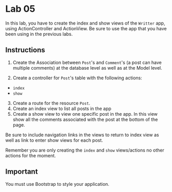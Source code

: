 # Lab 05

In this lab, you have to create the index and show views of the `Writter` app, using ActionController and ActionView.
Be sure to use the app that you have been using in the previous labs.

## Instructions

1. Create the Association between `Post`'s and `Comment`'s (a post can have multiple comments) at the database level as well as at the Model level.

2. Create a controller for `Post`'s table with the following actions:

- `index`
- `show`

3. Create a route for the resource `Post`.
4. Create an index view to list all posts in the app
5. Create a show view to view one specific post in the app. In this view show all the comments associated with the post at the bottom of the page.

Be sure to include navigation links in the views to return to index view as well as link to enter show views for each post.

Remember you are only creating the `index` and `show` views/actions no other actions for the moment.

## Important

You must use Bootstrap to style your application.
